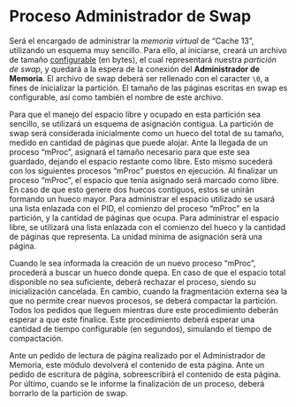 # Proceso Administrador de Swap

Será el encargado de administrar la *memoria virtual* de “Cache 13”, utilizando un esquema muy sencillo. Para ello, al iniciarse, creará un archivo de tamaño <u>configurable</u> (en bytes), el cual representará nuestra *partición de swap*, y quedará a la espera de la conexión del **Administrador de Memoria**. El archivo de swap deberá ser rellenado con el caracter `\0`, a fines de inicializar la partición. El tamaño de las páginas escritas en swap es configurable, así como también el nombre de este archivo.

Para que el manejo del espacio libre y ocupado en esta partición sea sencillo, se utilizará un esquema de asignación contigua. La partición de swap será considerada inicialmente como un hueco del total de su tamaño, medido en cantidad de páginas que puede alojar. Ante la llegada de un proceso “mProc”, asignará el tamaño necesario para que este sea guardado, dejando el espacio restante como libre. Esto mismo sucederá con los siguientes procesos “mProc” puestos en ejecución. Al finalizar un proceso “mProc”, el espacio que tenía asignado será marcado como libre. En caso de que esto genere dos huecos contiguos, estos se unirán formando un hueco mayor. Para administrar el espacio utilizado se usará una lista enlazada con el PID, el comienzo del proceso “mProc” en la partición, y la cantidad de páginas que ocupa. Para administrar el espacio libre, se utilizará una lista enlazada con el comienzo del hueco y la cantidad de páginas que representa. La unidad mínima de asignación será una página.

Cuando le sea informada la creación de un nuevo proceso “mProc”, procederá a buscar un hueco donde quepa. En caso de que el espacio total disponible no sea suficiente, deberá rechazar el proceso, siendo su inicialización cancelada. En cambio, cuando la fragmentación externa sea la que no permite crear nuevos procesos, se deberá compactar la partición. Todos los pedidos que lleguen mientras dure este procedimiento deberán esperar a que este finalice. Este procedimiento deberá esperar una cantidad de tiempo configurable (en segundos), simulando el tiempo de compactación.

Ante un pedido de lectura de página realizado por el Administrador de Memoria, este módulo devolverá el contenido de esta página. Ante un pedido de escritura de página, sobreescribirá el contenido de esta página. Por último, cuando se le informe la finalización de un proceso, deberá borrarlo de la partición de swap. 